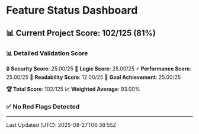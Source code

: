 # Feature Status Dashboard

## 📊 Current Project Score: 102/125 (81%)

### **📊 Detailed Validation Score**
🔒 **Security Score**: 25.00/25
🧠 **Logic Score**: 25.00/25
⚡ **Performance Score**: 25.00/25
📖 **Readability Score**: 12.00/25
🎯 **Goal Achievement**: 25.00/25

**🏆 Total Score**: 102/125
**📈 Weighted Average**: 93.00%

### ✅ No Red Flags Detected

---
Last Updated (UTC): 2025-08-27T06:38:55Z
